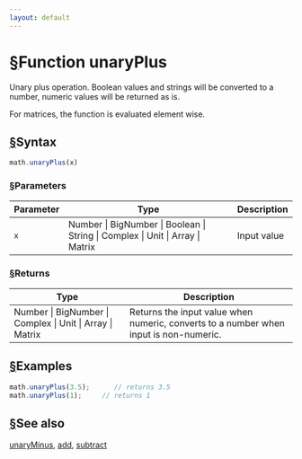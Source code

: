 ```yaml
---
layout: default
---
```


<h1 id="function-unaryplus"><a href="#function-unaryplus">&sect;</a>Function unaryPlus</h1>

Unary plus operation.
Boolean values and strings will be converted to a number, numeric values will be returned as is.

For matrices, the function is evaluated element wise.


<h2 id="syntax"><a href="#syntax">&sect;</a>Syntax</h2>

```js
math.unaryPlus(x)
```

<h3 id="parameters"><a href="#parameters">&sect;</a>Parameters</h3>

Parameter | Type | Description
--------- | ---- | -----------
`x` | Number &#124; BigNumber &#124; Boolean &#124; String &#124; Complex &#124; Unit &#124; Array &#124; Matrix |  Input value

<h3 id="returns"><a href="#returns">&sect;</a>Returns</h3>

Type | Description
---- | -----------
Number &#124; BigNumber &#124; Complex &#124; Unit &#124; Array &#124; Matrix |  Returns the input value when numeric, converts to a number when input is non-numeric.


<h2 id="examples"><a href="#examples">&sect;</a>Examples</h2>

```js
math.unaryPlus(3.5);      // returns 3.5
math.unaryPlus(1);     // returns 1
```


<h2 id="see-also"><a href="#see-also">&sect;</a>See also</h2>

[unaryMinus](unaryMinus.html),
[add](add.html),
[subtract](subtract.html)


<!-- Note: This file is automatically generated from source code comments. Changes made in this file will be overridden. -->
